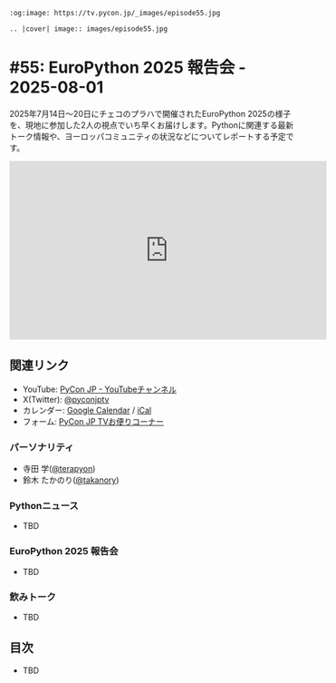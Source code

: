 ```{eval-rst}
:og:image: https://tv.pycon.jp/_images/episode55.jpg

.. |cover| image:: images/episode55.jpg
```
# #55: EuroPython 2025 報告会 - 2025-08-01

2025年7月14日〜20日にチェコのプラハで開催されたEuroPython 2025の様子を、現地に参加した2人の視点でいち早くお届けします。Pythonに関連する最新トーク情報や、ヨーロッパコミュニティの状況などについてレポートする予定です。

<iframe width="560" height="315" src="https://www.youtube.com/embed/WwRQVpYCsGA?si=RyLaW81DqlC6OI7d" title="YouTube video player" frameborder="0" allow="accelerometer; autoplay; clipboard-write; encrypted-media; gyroscope; picture-in-picture; web-share" referrerpolicy="strict-origin-when-cross-origin" allowfullscreen></iframe>

## 関連リンク

* YouTube: [PyCon JP - YouTubeチャンネル](https://www.youtube.com/user/PyConJP)
* X(Twitter): [@pyconjptv](https://twitter.com/pyconjptv)
* カレンダー: [Google Calendar](https://calendar.google.com/calendar/embed?src=tv%40pycon.jp&ctz=Asia%2FTokyo&mode=AGENDA) / [iCal](https://calendar.google.com/calendar/ical/tv%40pycon.jp/public/basic.ics)
* フォーム: [PyCon JP TVお便りコーナー](https://docs.google.com/forms/d/e/1FAIpQLSfvL4cKteAaG_czTXjofR83owyjXekG9GNDGC6-jRZCb_2HRw/viewform)

### パーソナリティ

* 寺田 学([@terapyon](https://twitter.com))
* 鈴木 たかのり([@takanory](https://twitter.com/takanory))

### Pythonニュース

* TBD

### EuroPython 2025 報告会

* TBD

### 飲みトーク

* TBD

## 目次

* TBD
